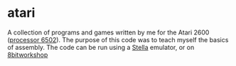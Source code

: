 # atari

A collection of programs and games written by me for the Atari 2600 ([processor 6502](http://6502.org/users/obelisk/6502/instructions.html)).
The purpose of this code was to teach myself the basics of assembly. The code can be run using a [Stella](https://stella-emu.github.io/) emulator, or on [8bitworkshop](https://8bitworkshop.com/)
